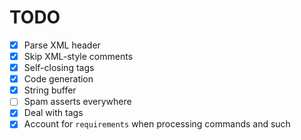 # TODO
- [x] Parse XML header
- [x] Skip XML-style comments
- [x] Self-closing tags
- [x] Code generation
- [x] String buffer
- [ ] Spam asserts everywhere
- [x] Deal with <remove> tags
- [x] Account for `requirements` when processing commands and such
